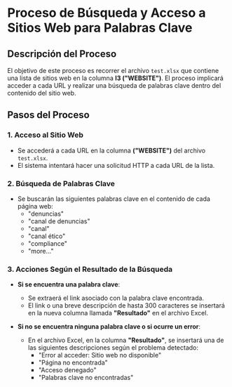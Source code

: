 # Proceso de Búsqueda y Acceso a Sitios Web para Palabras Clave

## Descripción del Proceso

El objetivo de este proceso es recorrer el archivo `test.xlsx` que contiene una lista de sitios web en la columna **I3 ("WEBSITE")**. El proceso implicará acceder a cada URL y realizar una búsqueda de palabras clave dentro del contenido del sitio web.

## Pasos del Proceso

### 1. Acceso al Sitio Web
- Se accederá a cada URL en la columna **("WEBSITE")** del archivo `test.xlsx`.
- El sistema intentará hacer una solicitud HTTP a cada URL de la lista.

### 2. Búsqueda de Palabras Clave
- Se buscarán las siguientes palabras clave en el contenido de cada página web:
  - "denuncias"
  - "canal de denuncias"
  - "canal"
  - "canal ético"
  - "compliance"
  -  "more..."

### 3. Acciones Según el Resultado de la Búsqueda
- **Si se encuentra una palabra clave**:
  - Se extraerá el link asociado con la palabra clave encontrada.
  - El link o una breve descripción de hasta 300 caracteres se insertará en la nueva columna llamada **"Resultado"** en el archivo Excel.
  
- **Si no se encuentra ninguna palabra clave o si ocurre un error**:
  - En el archivo Excel, en la columna **"Resultado"**, se insertará una de las siguientes descripciones según el problema detectado:
    - "Error al acceder: Sitio web no disponible"
    - "Página no encontrada"
    - "Acceso denegado"
    - "Palabras clave no encontradas"
